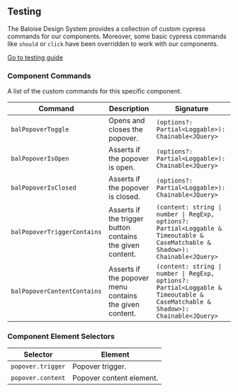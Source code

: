 ## Testing

The Baloise Design System provides a collection of custom cypress commands for our components. Moreover, some basic cypress commands like `should` or `click` have been overridden to work with our components.

<a class="sb-unstyled button is-primary" href="../?path=/docs/development-testing--page">Go to testing guide</a>

<!-- START: human documentation -->



<!-- END: human documentation -->

### Component Commands

A list of the custom commands for this specific component.

| Command                     | Description                                               | Signature                                                                                                                      |
| --------------------------- | --------------------------------------------------------- | ------------------------------------------------------------------------------------------------------------------------------ |
| `balPopoverToggle`          | Opens and closes the popover.                             | `(options?: Partial<Loggable>): Chainable<JQuery>`                                                                             |
| `balPopoverIsOpen`          | Asserts if the popover is open.                           | `(options?: Partial<Loggable>): Chainable<JQuery>`                                                                             |
| `balPopoverIsClosed`        | Asserts if the popover is closed.                         | `(options?: Partial<Loggable>): Chainable<JQuery>`                                                                             |
| `balPopoverTriggerContains` | Asserts if the trigger button contains the given content. | `(content: string \| number \| RegExp, options?: Partial<Loggable & Timeoutable & CaseMatchable & Shadow>): Chainable<JQuery>` |
| `balPopoverContentContains` | Asserts if the popover menu contains the given content.   | `(content: string \| number \| RegExp, options?: Partial<Loggable & Timeoutable & CaseMatchable & Shadow>): Chainable<JQuery>` |


### Component Element Selectors

| Selector          | Element                  |
| ----------------- | ------------------------ |
| `popover.trigger` | Popover trigger.         |
| `popover.content` | Popover content element. |

